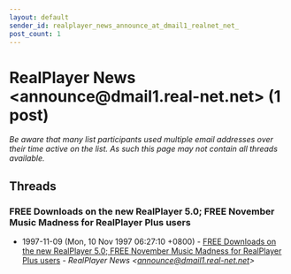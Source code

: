 ```yaml
---
layout: default
sender_id: realplayer_news_announce_at_dmail1_realnet_net_
post_count: 1
---
```


# RealPlayer News <announce<span>@</span>dmail1.real-net.net> (1 post)

_Be aware that many list participants used multiple email addresses over their time active on the list. As such this page may not contain all threads available._

## Threads

### FREE Downloads on the new RealPlayer 5.0; FREE November Music Madness for RealPlayer Plus users
+ 1997-11-09 (Mon, 10 Nov 1997 06:27:10 +0800) - [FREE Downloads on the new RealPlayer 5.0; FREE November Music Madness for RealPlayer Plus users](/archive/1997/11/cf974ab7f14627615d86e31aa1ad60dbf4213750d2ce32748ae557940d614593) - _RealPlayer News \<announce@dmail1.real-net.net\>_


